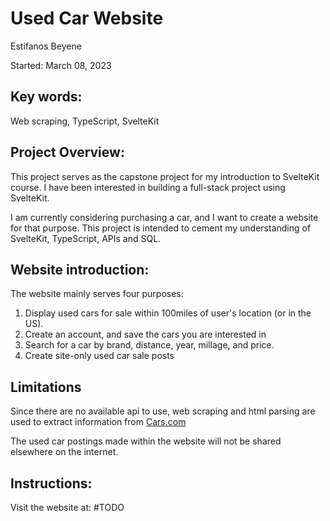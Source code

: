 # Used Car Website

Estifanos Beyene

Started: March 08, 2023

## Key words:

Web scraping, TypeScript, SvelteKit

## Project Overview:

This project serves as the capstone project for my introduction to SvelteKit course. I have been interested in building a full-stack project using SvelteKit.

I am currently considering purchasing a car, and I want to create a website for that purpose. This project is intended to cement my understanding of SvelteKit, TypeScript, APIs and SQL.

## Website introduction:

The website mainly serves four purposes:

1. Display used cars for sale within 100miles of user's location (or in the US).
2. Create an account, and save the cars you are interested in
3. Search for a car by brand, distance, year, millage, and price.
4. Create site-only used car sale posts

## Limitations

Since there are no available api to use, web scraping and html parsing are used to extract information from [Cars.com](https://www.cars.com/)

The used car postings made within the website will not be shared elsewhere on the internet.

## Instructions:

Visit the website at: #TODO
